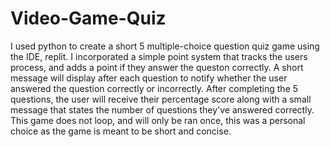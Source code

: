 # Video-Game-Quiz
I used python to create a short 5 multiple-choice question quiz game using the IDE, replit. I incorporated a simple point system that tracks the users process, and adds a point if they answer the queston correctly. A short message will display after each question to notify whether the user answered the question correctly or incorrectly. After completing the 5 questions, the user will receive their percentage score along with a small message that states the number of questions they've answered correctly. This game does not loop, and will only be ran once, this was a personal choice as the game is meant to be short and concise.
